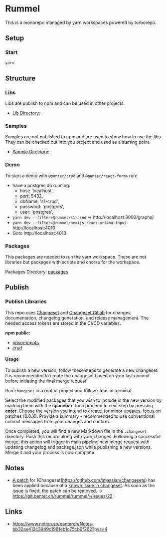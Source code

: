# Rummel

This is a monorepo managed by yarn workspaces powered by turborepo.

## Setup

### Start

```bash 
yarn
```

## Structure 

### Libs

Libs are publish to npm and can be used in other projects.

- [Lib Directory:](./libs)

### Samples

Samples are not published to npm and are used to show how to use the libs.
They can be checked out into you project and used as a starting point.

- [Sample Directory:](./samples)

### Demo
To start a demo with `@panter/crud` and `@panter/react-forms` run:

 - have a postgres db running:
   - host: 'localhost',
   - port: 5432,
   - dbName: 's1-crud',
   - password: 'postgres',
   - user: 'postgres',
- `yarn dev --filter=@rummel/s1-crud` -> http://localhost:3000/graphql
- `yarn dev --filter=@rummel/nextjs-react-prisma-input`: http://localhost:4010
- Goto http://localhost:4010

### Packages

This packages are needed to run the yarn workspace. These are not libraries but packages with scripts and chorse
for the workspace.

Packages Directory: [packages](./packages)

## Publish
### Publish Libraries

This repo uses [Changeset](https://github.com/changesets/changesets) and [Changeset Gitlab](https://github.com/un-ts/changesets-gitlab) for changes documentation, changelog generation, and release management. The needed access tokens are stored in the CI/CD variables.

__npm public:__
- [prism-inputs](https://git.panter.ch/rummel/rummel/-/tree/main/libs/prisma-inputs)
- [crud](https://git.panter.ch/rummel/rummel/-/tree/main/libs/crud)

#### Usage
To publish a new version, follow these steps to generate a new changeset. It is recommended to create the changeset based on your last commit before initiating the final merge request.

Run `changeset` in a root of project and follow steps in terminal.

Select the modified packages that you wish to include in the new version by marking them with the **spacebar**, then proceed to next step by pressing **enter**. Choose the version you intend to create; for minor updates, focus on patches (0.0.X). Provide a summary - recommended to use conventional commit messages from your changes and confirm.

Once completed, you will find a new Markdown file in the `.changeset` directory. Push this record along with your changes. Following a successful merge, this action will trigger in main pipeline new merge request with updating changelog and package.json while publishing a new versions. Merge it and your process is now complete.

## Notes

- [A patch](https://github.com/ds300/patch-packag) for [Changeset]https://github.com/atlassian/changesets) has been applied because of a [known issue in changeset](https://github.com/changesets/changesets/issues/906). As soon as the issue is fixed, the patch can be removed. -> https://git.panter.ch/rummel/rummel/-/issues/22

## Links
- https://www.notion.so/panterch/Notes-bb32ae412c3949c1961eb1c75cb9f262?pvs=4


